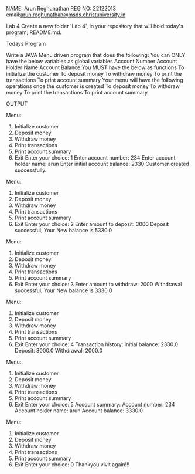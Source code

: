NAME: Arun Reghunathan
REG NO: 22122013
email:arun.reghunathan@msds.christuniversity.in



Lab 4
Create a new folder 'Lab 4', in your repository that will hold today's program, README.md.

Todays Program

Write a JAVA Menu driven program that does the following:
You can ONLY have the below variables as global variables
Account Number
Account Holder Name
Account Balance
You MUST have the below as functions
To initialize the customer
To deposit money
To withdraw money
To print the transactions
To print account summary
Your menu will have the following operations once the customer is created
To deposit money
To withdraw money
To print the transactions
To print account summary

OUTPUT

Menu:
1. Initialize customer
2. Deposit money
3. Withdraw money
4. Print transactions
5. Print account summary
0. Exit
Enter your choice: 1
Enter account number: 234
Enter account holder name: arun
Enter initial account balance: 2330
Customer created successfully.

Menu:
1. Initialize customer
2. Deposit money
3. Withdraw money
4. Print transactions
5. Print account summary
0. Exit
Enter your choice: 2
Enter amount to deposit: 3000
Deposit successful, Your New balance is 5330.0

Menu:
1. Initialize customer
2. Deposit money
3. Withdraw money
4. Print transactions
5. Print account summary
0. Exit
Enter your choice: 3
Enter amount to withdraw: 2000
Withdrawal successful, Your New balance is 3330.0

Menu:
1. Initialize customer
2. Deposit money
3. Withdraw money
4. Print transactions
5. Print account summary
0. Exit
Enter your choice: 4
Transaction history:
Initial balance: 2330.0
Deposit: 3000.0
Withdrawal: 2000.0

Menu:
1. Initialize customer
2. Deposit money
3. Withdraw money
4. Print transactions
5. Print account summary
0. Exit
Enter your choice: 5
Account summary:
Account number: 234
Account holder name: arun
Account balance: 3330.0

Menu:
1. Initialize customer
2. Deposit money
3. Withdraw money
4. Print transactions
5. Print account summary
0. Exit
Enter your choice: 0
Thankyou vivit again!!!
